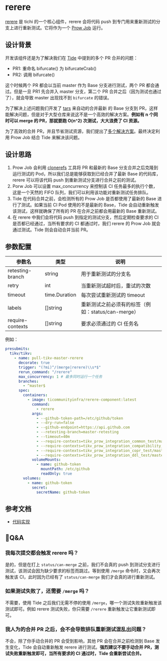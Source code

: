 # rerere

[rerere](https://github.com/ti-community-infra/tichi/tree/master/internal/pkg/rerere) 是 tichi 的一个核心组件，rerere 会将代码 push 到专门用来重新测试的分支上进行重新测试。它将作为一个 [Prow Job](https://github.com/kubernetes/test-infra/blob/master/prow/jobs.md) 运行。

## 设计背景

开发该组件还是为了解决我们在 [Tide](components/tide.md) 中提到的多个 PR 合并的问题：

- PR1: 重命名 bifurcate() 为 bifurcateCrab()
- PR2: 调用 bifurcate()

这个时候两个 PR 都会以当前 master 作为 Base 分支进行测试，两个 PR 都会通过。但是一旦 PR1 先合并入 master 分支，第二个 PR 合并之后（因为测试也通过了），就会导致 master 出现找不到 `bifurcate` 的错误。

为了解决上述问题我们开发了 [tars](plugins/tars.md) 来自动的合并最新 的 Base 分支到 PR，这样能解决问题，但是对于大型仓库来说这不是一个高效的解决方案。**例如有 n 个同时可以 merge 的 PR，那就要跑 O(n^2) 次测试，大大浪费了 CI 资源。**

为了高效的合并 PR，并且节省测试资源，我们提出了[多个解决方案](https://github.com/ti-community-infra/configs/discussions/41)。最终决定利用 Prow Job 结合 Tide 来解决该问题。

## 设计思路

1. Prow Job 会利用 [clonerefs](https://github.com/kubernetes/test-infra/tree/master/prow/clonerefs) 工具将 PR 和最新的 Base 分支合并之后克隆到运行测试的 Pod，所以我们总是能够获取到已经合并了最新 Base 的代码库，rerere 可以将该代码 push 到重新测试分支进行合并之前的测试。
2. Porw Job 可以设置 max_concurrency 来控制该 CI 任务最多的执行个数，这是一个天然的 FIFO 队列，我们可以利用该功能对重新测试任务排队。
3. Tide 在代码合并之前，会检测所有的 Prow Job 是否都使用了最新的 Base 进行了测试。如果当前 CI Pod 使用的不是最新的 Base，Tide 会自动重新触发该测试，这样就确保了所有的 PR 在合并之前都会用最新的 Base 重新测试。
4. 在 rerere 中我们会将代码 push 到指定的测试分支，然后定期检查要求的 CI 是否都已经通过，当所有要求的 CI 都通过时，我们 rerere 的 Prow Job 就会通过测试。Tide 则会自动合并当前 PR。

## 参数配置

| 参数名           | 类型          | 说明                                               |
| ---------------- | ------------- | -------------------------------------------------- |
| retesting-branch | string        | 用于重新测试的分支名                               |
| retry            | int           | 当重新测试超时后，重试的次数                       |
| timeout          | time.Duration | 每次尝试重新测试的 timeout                         |
| labels           | []string      | 重新测试之前必须有的标签（例如：status/can-merge） |
| require-contexts | []string      | 要求必须通过的 CI 任务名                           |

例如：

```yaml
presubmits:
  tikv/tikv:
    - name: pull-tikv-master-rerere
      decorate: true
      trigger: "(?mi)^/(merge|rerere)\\s*$"
      rerun_command: "/rerere"
      max_concurrency: 1 # 最多同时运行一个任务
      branches:
        - ^master$
      spec:
        containers:
          - image: ticommunityinfra/rerere-component:latest
            command:
              - rerere
            args:
              - --github-token-path=/etc/github/token
              - --dry-run=false
              - --github-endpoint=https://api.github.com
              - --retesting-branch=master-retesting
              - --timeout=40m
              - --require-contexts=tikv_prow_integration_common_test/master-retesting
              - --require-contexts=tikv_prow_integration_compatibility_test/master-retesting
              - --require-contexts=tikv_prow_integration_copr_test/master-retesting
              - --require-contexts=tikv_prow_integration_ddl_test/master-retesting
            volumeMounts:
              - name: github-token
                mountPath: /etc/github
                readOnly: true
        volumes:
          - name: github-token
            secret:
              secretName: github-token
```

## 参考文档
- [代码实现](https://github.com/ti-community-infra/tichi/tree/master/internal/pkg/rerere)

## Q&A

### 我每次提交都会触发 rerere 吗？

是的，但是在打上 `status/can-merge` 之前，我们不会真的 push 到测试分支进行测试，该测试会因为缺少要求的标签而跳过。等到使用 `/merge` 命令时，又会再次触发该 CI，此时因为已经有了 `status/can-merge` 我们才会真的进行重新测试。

### 如果测试失败了，还需要 `/merge` 吗？

不需要，使用 Tide 之后我们无需不停的使用 `/merge`，哪一个测试失败重新触发该测试即可。例如 rerere 测试失败，你只需要 `/rerere` 重新触发让它重新测试即可。

### 我人为的合并 PR 之后，会不会导致排队重新测试混乱出问题？

不会，除了你手动合并的 PR 会受到影响，其他 PR 会在合并之前检测到 Base 发生变化，Tide 会自动重新触发 rerere 进行测试。**强烈建议不要手动合并 PR，测试失败重新触发即可，当所有要求的 CI 通过时，Tide 会重新尝试合并。**
